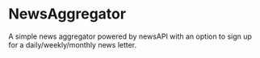 # NewsAggregator
A simple news aggregator powered by newsAPI with an option to sign up for a daily/weekly/monthly news letter.

